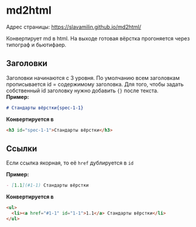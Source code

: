 # md2html

Адрес страницы: https://slavamilin.github.io/md2html/

Конвертирует md в html. На выходе готовая вёрстка прогоняется через типограф и бьютифаер.

## Заголовки

Заголовки начинаются с 3 уровня. По умолчанию всем заголовкам прописывается id = содержимому заголовка. Для того, чтобы задать собственный id заголовку нужно добавить `{}` после текста.  
**Пример:** 
```markdown
# Стандарты вёрстки{spec-1-1}
```
**Конвертируется в**
```html
<h3 id="spec-1-1">Стандарты вёрстки</h3>
```

## Ссылки

Если ссылка якорная, то её `href` дублируется в `id`

**Пример:**

```markdown
- [1.1](#1-1) Стандарты вёрстки
```

**Конвертируется в**

```html
<ul>
  <li><a href="#1-1" id="1-1">1.1</a> Стандарты вёрстки</li>
</ul>
```
